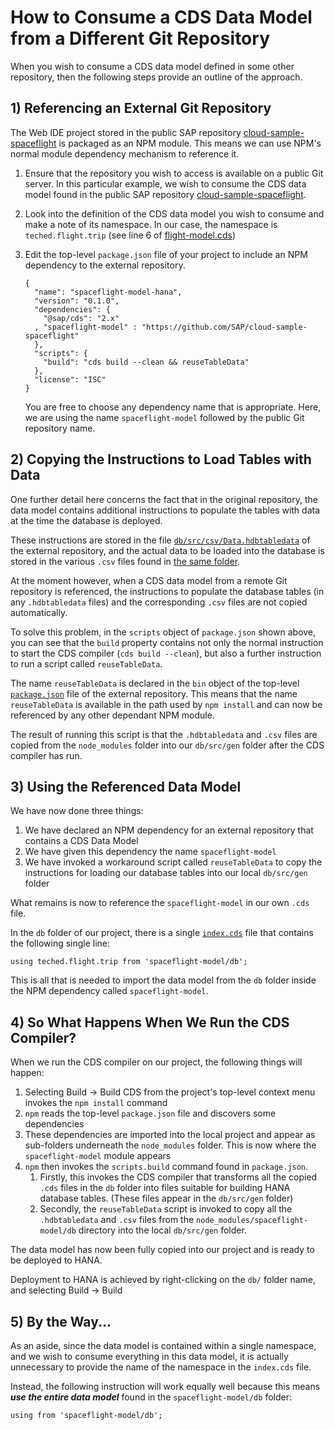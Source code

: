 # How to Consume a CDS Data Model from a Different Git Repository

When you wish to consume a CDS data model defined in some other repository, then the following steps provide an outline of the approach.

## 1) Referencing an External Git Repository

The Web IDE project stored in the public SAP repository [cloud-sample-spaceflight](https://github.com/SAP/cloud-sample-spaceflight) is packaged as an NPM module.  This means we can use NPM's normal module dependency mechanism to reference it. 

1. Ensure that the repository you wish to access is available on a public Git server.  In this particular example, we wish to consume the CDS data model found in the public SAP repository [cloud-sample-spaceflight](https://github.com/SAP/cloud-sample-spaceflight).

1. Look into the definition of the CDS data model you wish to consume and make a note of its namespace.  In our case, the namespace is `teched.flight.trip` (see line 6 of [flight-model.cds](https://github.com/SAP/cloud-sample-spaceflight/blob/master/db/flight-model.cds))

1. Edit the top-level `package.json` file of your project to include an NPM dependency to the external repository.

    ```
    {
      "name": "spaceflight-model-hana",
      "version": "0.1.0",
      "dependencies": {
        "@sap/cds": "2.x"
      , "spaceflight-model" : "https://github.com/SAP/cloud-sample-spaceflight"
      },
      "scripts": {
        "build": "cds build --clean && reuseTableData"
      },
      "license": "ISC"
    }
    ```

    You are free to choose any dependency name that is appropriate.  Here, we are using the name `spaceflight-model` followed by the public Git repository name.

## 2) Copying the Instructions to Load Tables with Data

One further detail here concerns the fact that in the original repository, the data model contains additional instructions to populate the tables with data at the time the database is deployed.

These instructions are stored in the file [`db/src/csv/Data.hdbtabledata`](https://github.com/SAP/cloud-sample-spaceflight/blob/master/db/src/csv/Data.hdbtabledata) of the external repository, and the actual data to be loaded into the database is stored in the various `.csv` files found in [the same folder](https://github.com/SAP/cloud-sample-spaceflight/blob/master/db/src/csv).

At the moment however, when a CDS data model from a remote Git repository is referenced, the instructions to populate the database tables (in any `.hdbtabledata` files) and the corresponding `.csv` files are not copied automatically.

To solve this problem, in the `scripts` object of `package.json` shown above, you can see that the `build` property contains not only the normal instruction to start the CDS compiler (`cds build --clean`), but also a further instruction to run a script called `reuseTableData`.

The name `reuseTableData` is declared in the `bin` object of the top-level [`package.json`](https://github.com/SAP/cloud-sample-spaceflight/blob/master/package.json) file of the external repository.  This means that the name `reuseTableData` is available in the path used by `npm install` and can now be referenced by any other dependant NPM module.

The result of running this script is that the `.hdbtabledata` and `.csv` files are copied from the `node_modules` folder into our `db/src/gen` folder after the CDS compiler has run.


## 3) Using the Referenced Data Model

We have now done three things:

1. We have declared an NPM dependency for an external repository that contains a CDS Data Model
1. We have given this dependency the name `spaceflight-model`
1. We have invoked a workaround script called `reuseTableData` to copy the instructions for loading our database tables into our local `db/src/gen` folder

What remains is now to reference the `spaceflight-model` in our own `.cds` file.

In the `db` folder of our project, there is a single [`index.cds`](../db/index.cds) file that contains the following single line:

```
using teched.flight.trip from 'spaceflight-model/db';
```

This is all that is needed to import the data model from the `db` folder inside the NPM dependency called `spaceflight-model`.

## 4) So What Happens When We Run the CDS Compiler?

When we run the CDS compiler on our project, the following things will happen:

1. Selecting Build -> Build CDS from the project's top-level context menu invokes the `npm install` command
1. `npm` reads the top-level `package.json` file and discovers some dependencies
1. These dependencies are imported into the local project and appear as sub-folders underneath the `node_modules` folder.  This is now where the `spaceflight-model` module appears
1. `npm` then invokes the `scripts.build` command found in `package.json`.
    1. Firstly, this invokes the CDS compiler that transforms all the copied `.cds` files in the `db` folder into files suitable for building HANA database tables. (These files appear in the `db/src/gen` folder)
    1. Secondly, the `reuseTableData` script is invoked to copy all the `.hdbtabledata` and `.csv` files from the `node_modules/spaceflight-model/db` directory into the local `db/src/gen` folder.

The data model has now been fully copied into our project and is ready to be deployed to HANA.

Deployment to HANA is achieved by right-clicking on the `db/` folder name, and selecting Build -> Build

## 5) By the Way...

As an aside, since the data model is contained within a single namespace, and we wish to consume everything in this data model, it is actually unnecessary to provide the name of the namespace in the `index.cds` file.

Instead, the following instruction will work equally well because this means ***use the entire data model*** found in the `spaceflight-model/db` folder:

```
using from 'spaceflight-model/db';
```
